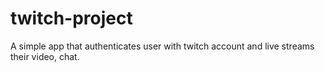 # twitch-project
A simple app that authenticates user with twitch account and live streams their video, chat.
